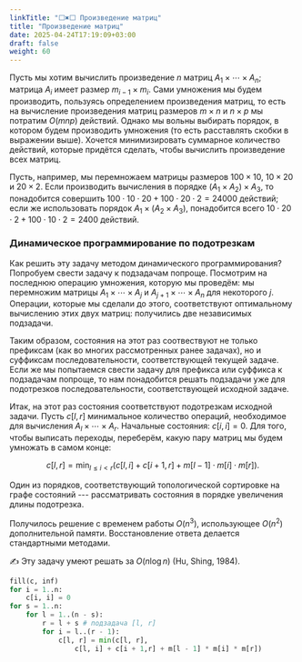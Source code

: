 ```yaml
---
linkTitle: "⬜✖️⬜ Произведение матриц"
title: "Произведение матриц"
date: 2025-04-24T17:19:09+03:00
draft: false
weight: 60
---
```


Пусть мы хотим вычислить произведение $n$ матриц $A_{1} \times \cdots \times A_{n}$; матрица $A_{i}$ имеет размер $m_{i-1} \times m_{i}$. Сами умножения мы будем производить, пользуясь определением произведения матриц, то есть на вычисление произведения матриц размеров $m \times n$ и $n \times p$ мы потратим $O(m n p)$ действий. Однако мы вольны выбирать порядок, в котором будем производить умножения (то есть расставлять скобки в выражении выше). Хочется минимизировать суммарное количество действий, которые придётся сделать, чтобы вычислить произведение всех матриц.

Пусть, например, мы перемножаем матрицы размеров $100 \times 10$, $10 \times 20$ и $20 \times 2$. Если производить вычисления в порядке $\left(A_{1} \times A_{2}\right) \times A_{3}$, то понадобится совершить $100 \cdot 10 \cdot 20+100 \cdot 20 \cdot 2=24000$ действий; если же использовать порядок $A_{1} \times\left(A_{2} \times A_{3}\right)$, понадобится всего $10 \cdot 20 \cdot 2+100 \cdot 10 \cdot 2=2400$ действий.

### Динамическое программирование по подотрезкам

Как решить эту задачу методом динамического программирования? Попробуем свести задачу к подзадачам попроще. Посмотрим на последнюю операцию умножения, которую мы проведём: мы перемножим матрицы $A_{1} \times \cdots \times A_{j}$ и $A_{j+1} \times \cdots \times A_{n}$ для некоторого $j$. Операции, которые мы сделали до этого, соответствуют оптимальному вычислению этих двух матриц: получились две независимых подзадачи.

Таким образом, состояния на этот раз соотвествуют не только префиксам (как во многих рассмотренных ранее задачах), но и суффиксам последовательности, соответствующей текущей задаче. Если же мы попытаемся свести задачу для префикса или суффикса к подзадачам попроще, то нам понадобится решать подзадачи уже для подотрезков последовательности, соответствующей исходной задаче.

Итак, на этот раз состояния соответствуют подотрезкам исходной задачи. Пусть $c[l, r]$ минимальное количество операций, необходимое для вычисления $A_{l} \times \cdots \times A_{r}$. Начальные состояния: $c[i, i]=0$. Для того, чтобы выписать переходы, переберём, какую пару матриц мы будем умножать в самом конце:

$$
c[l, r]=\min _{l \leqslant i < r}(c[l, i]+c[i+1, r]+m[l-1] \cdot m[i] \cdot m[r]) .
$$

Один из порядков, соответствующий топологической сортировке на графе состояний --- рассматривать состояния в порядке увеличения длины подотрезка.

Получилось решение с временем работы $O\left(n^{3}\right)$, использующее $O\left(n^{2}\right)$ дополнительной памяти. Восстановление ответа делается стандартными методами.

✍️ Эту задачу умеют решать за $O(n \log n)$ (Hu, Shing, 1984).

```py
fill(c, inf)
for i = 1..n:
    c[i, i] = 0
for s = 1..n:
    for l = 1..(n - s):
        r = l + s # подзадача [l, r]
        for i = l..(r - 1):
            c[l, r] = min(c[l, r],
                c[l, i] + c[i + 1,r] + m[l - 1] * m[i] * m[r])
```
